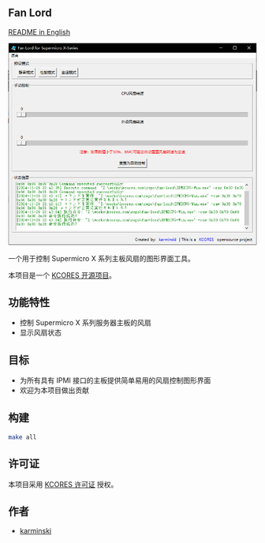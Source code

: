 Fan Lord
--------

[README in English](README_en-US.md)

![Fan Lord Screenshot](fan-lord-screenshot.png)

一个用于控制 Supermicro X 系列主板风扇的图形界面工具。

本项目是一个 [KCORES 开源项目](https://github.com/KCORES)。

## 功能特性

- 控制 Supermicro X 系列服务器主板的风扇
- 显示风扇状态

## 目标

- 为所有具有 IPMI 接口的主板提供简单易用的风扇控制图形界面
- 欢迎为本项目做出贡献

## 构建

```bash
make all
```

## 许可证

本项目采用 [KCORES 许可证](LICENSE_en-US) 授权。

## 作者

- [karminski](https://github.com/karminski)
